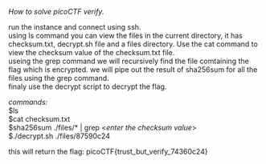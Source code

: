 _How to solve picoCTF verify._<br>

run the instance and connect using ssh. <br>
using ls command you can view the files in the current directory, it has checksum.txt, decrypt.sh file and a files directory. Use the cat command to view the checksum value of the checksum.txt file.<br>
useing the grep command we will recursively find the file comtaining the flag which is encrypted. we will pipe out the result of sha256sum for all the files using the grep command.<br>
finaly use the decrypt script to decrypt the flag.<br>

*commands:* <br>
$ls<br>
$cat checksum.txt <br>
$sha256sum ./files/* | grep <_enter the checksum value_><br>
$./decrypt.sh ./files/87590c24<br>

this will return the flag: picoCTF{trust_but_verify_74360c24}<br>

